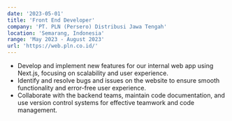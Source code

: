 ```yaml
---
date: '2023-05-01'
title: 'Front End Developer'
company: 'PT. PLN (Persero) Distribusi Jawa Tengah'
location: 'Semarang, Indonesia'
range: 'May 2023 - August 2023'
url: 'https://web.pln.co.id/'
---
```


- Develop and implement new features for our internal web app using Next.js, focusing on scalability and user experience.
- Identify and resolve bugs and issues on the website to ensure smooth functionality and error-free user experience.
- Collaborate with the backend teams, maintain code documentation, and use version control systems for effective teamwork and code management.
